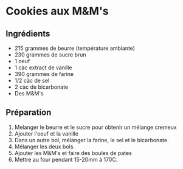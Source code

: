 # Cookies aux M&M's

## Ingrédients

* 215 grammes de beurre (température ambiante)
* 230 grammes de sucre brun
* 1 oeuf
* 1 càc extract de vanille
* 390 grammes de farine
* 1/2 càc de sel
* 2 càc de bicarbonate
* Des M&M's

## Préparation

1. Melanger le beurre et le sucre pour obtenir un mélange cremeux
2. Ajouter l'oeuf et la vanille
3. Dans un autre bol, mélanger la farine, le sel et le bicarbonate.
4. Mélanger les deux bols.
5. Ajouter les M&M's et faire des boules de pates
6. Mettre au four pendant 15-20mm à 170C.
